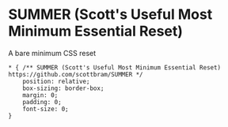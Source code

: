 # SUMMER (Scott's Useful Most Minimum Essential Reset)

A bare minimum CSS reset

```
* { /** SUMMER (Scott's Useful Most Minimum Essential Reset) https://github.com/scottbram/SUMMER */
	position: relative;
	box-sizing: border-box;
	margin: 0;
	padding: 0;
	font-size: 0;
}
```
